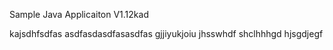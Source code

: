 
Sample Java Applicaiton V1.12kad

kajsdhfsdfas
asdfasdasdfasasdfas
gjjiyukjoiu
jhsswhdf
shclhhhgd
hjsgdjegf
